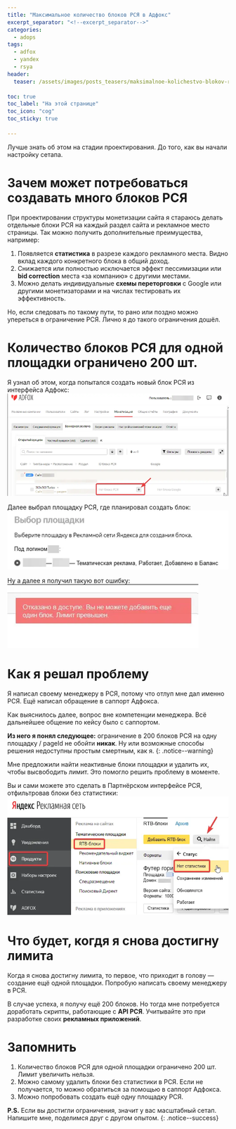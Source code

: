 ```yaml
---
title: "Максимальное количество блоков РСЯ в Адфокс"
excerpt_separator: "<!--excerpt_separator-->"
categories:
  - adops
tags:
  - adfox
  - yandex
  - rsya
header:
  teaser: /assets/images/posts_teasers/maksimalnoe-kolichestvo-blokov-rsya-v-adfoks.webp

toc: true
toc_label: "На этой странице"
toc_icon: "cog"
toc_sticky: true

---
```


Лучше знать об этом на стадии проектирования. До того, как вы начали настройку сетапа.
<!--excerpt_separator-->

# Зачем может потребоваться создавать много блоков РСЯ

При проектировании структуры монетизации сайта я стараюсь делать отдельные блоки РСЯ на каждый раздел сайта и рекламное место страницы. Так можно получить дополнительные преимущества, например:
1. Появляется **статистика** в разрезе каждого рекламного места. Видно вклад каждого конкретного блока в общий доход.
1. Снижается или полностью исключается эффект пессимизации или **bid сorrection** места «за компанию» с другими местами.
1. Можно делать индивидуальные **схемы переторговки** с Google или другими монетизаторами и на числах тестировать их эффективность.

Но, если следовать по такому пути, то рано или поздно можно упереться в ограничение РСЯ. Лично я до такого ограничения дошёл.

# Количество блоков РСЯ для одной площадки ограничено 200 шт.

Я узнал об этом, когда попытался создать новый блок РСЯ из интерфейса Адфокс:
![Добавление нового блока РСЯ в интерфейсе Адфокс](\assets\images\posts_images\2020-01-07-maksimalnoe-kolichestvo-blokov-rsya-v-adfoks\dobavlenie-novogo-bloka-rsya-v-interfejse-adfoks.webp)

Далее выбрал площадку РСЯ, где планировал создать блок:
![Добавление нового блока РСЯ в интерфейсе Адфокс](\assets\images\posts_images\2020-01-07-maksimalnoe-kolichestvo-blokov-rsya-v-adfoks\vybor-ploshchadki-rsya-pri-dobavlenii-novogo-bloka-v-interfejse-adfoks.webp)

Ну а далее я получил такую вот ошибку:
![Выбор площадки РСЯ при добавлении нового блока РСЯ в интерфейсе Адфокс](\assets\images\posts_images\2020-01-07-maksimalnoe-kolichestvo-blokov-rsya-v-adfoks\oshibka-pri-dobavlenii-novogo-bloka-rsya-v-interfejse-adfoks.webp)

# Как я решал проблему

Я написал своему менеджеру в РСЯ, потому что отлуп мне дал именно РСЯ. Ещё написал обращение в саппорт Адфокса.

Как выяснилось далее, вопрос вне компетенции менеджера. Всё дальнейшее общение по кейсу было с саппортом. 

**Из него я понял следующее:** ограничение в 200 блоков РСЯ на одну площадку / pageId не обойти **никак**. Ну или возможные способы решения недоступны простым смертным, как я.
{: .notice--warning}

Мне предложили найти неактивные блоки площадки и удалить их, чтобы высвободить лимит. Это помогло решить проблему в моменте.

Вы и сами можете это сделать в Партнёрском интерфейсе РСЯ, отфильтровав блоки без статистики:
![Как найти блоки РСЯ без статистики](\assets\images\posts_images\2020-01-07-maksimalnoe-kolichestvo-blokov-rsya-v-adfoks\kak-najti-bloki-rsya-bez-statistiki.webp)

# Что будет, когдя я снова достигну лимита

Когда я снова достигну лимита, то первое, что приходит в голову — создание ещё одной площадки. Попробую написать своему менеджеру в РСЯ.

В случае успеха, я получу ещё 200 блоков. Но тогда мне потребуется доработать скрипты, работающие с **API РСЯ**. Учитывайте это при разработке своих **рекламных приложений**.

# Запомнить

1. Количество блоков РСЯ для одной площадки ограничено 200 шт. Лимит увеличить нельзя.
1. Можно самому удалить блоки без статистики в РСЯ. Если не получается, то можно обратиться за помощью в саппорт Адфокса.
1. Можно попробовать создать ещё одну площадку РСЯ.

**P.S.** Если вы достигли ограничения, значит у вас масштабный сетап. Напишите мне, поделимся друг с другом опытом.
{: .notice--success}